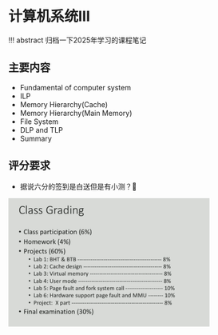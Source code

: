 # 计算机系统Ⅲ

!!! abstract
    归档一下2025年学习的课程笔记

## 主要内容
+ Fundamental of computer system
+ ILP
+ Memory Hierarchy(Cache)
+ Memory Hierarchy(Main Memory)
+ File System
+ DLP and TLP
+ Summary

## 评分要求
+ 据说六分的签到是白送但是有小测？🫠

<img src="1.png" style="max-width: 80%; height: auto;">